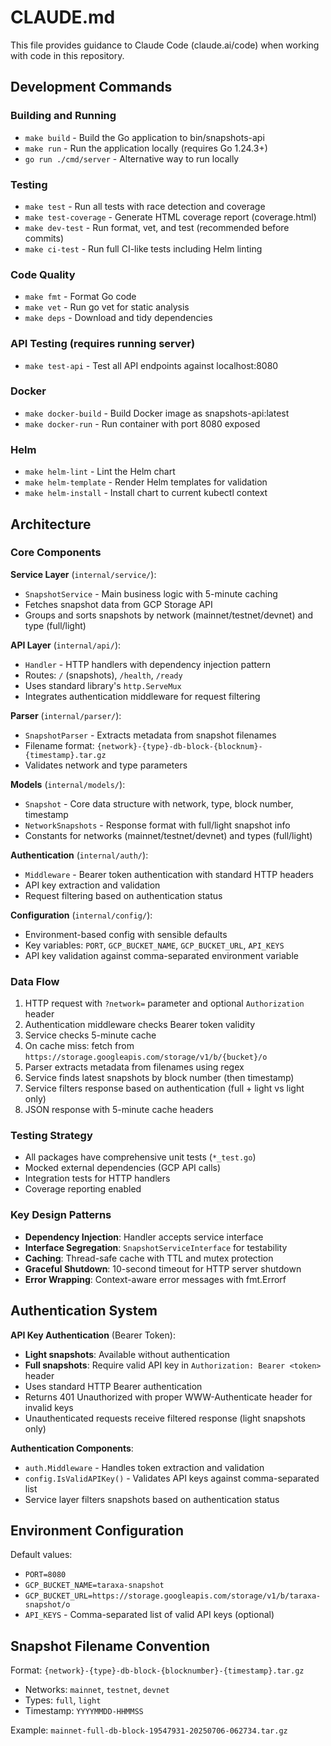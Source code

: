 # CLAUDE.md

This file provides guidance to Claude Code (claude.ai/code) when working with code in this repository.

## Development Commands

### Building and Running
- `make build` - Build the Go application to bin/snapshots-api
- `make run` - Run the application locally (requires Go 1.24.3+)
- `go run ./cmd/server` - Alternative way to run locally

### Testing
- `make test` - Run all tests with race detection and coverage
- `make test-coverage` - Generate HTML coverage report (coverage.html)
- `make dev-test` - Run format, vet, and test (recommended before commits)
- `make ci-test` - Run full CI-like tests including Helm linting

### Code Quality
- `make fmt` - Format Go code
- `make vet` - Run go vet for static analysis
- `make deps` - Download and tidy dependencies

### API Testing (requires running server)
- `make test-api` - Test all API endpoints against localhost:8080

### Docker
- `make docker-build` - Build Docker image as snapshots-api:latest
- `make docker-run` - Run container with port 8080 exposed

### Helm
- `make helm-lint` - Lint the Helm chart
- `make helm-template` - Render Helm templates for validation
- `make helm-install` - Install chart to current kubectl context

## Architecture

### Core Components

**Service Layer** (`internal/service/`):
- `SnapshotService` - Main business logic with 5-minute caching
- Fetches snapshot data from GCP Storage API
- Groups and sorts snapshots by network (mainnet/testnet/devnet) and type (full/light)

**API Layer** (`internal/api/`):
- `Handler` - HTTP handlers with dependency injection pattern
- Routes: `/` (snapshots), `/health`, `/ready`
- Uses standard library's `http.ServeMux`
- Integrates authentication middleware for request filtering

**Parser** (`internal/parser/`):
- `SnapshotParser` - Extracts metadata from snapshot filenames
- Filename format: `{network}-{type}-db-block-{blocknum}-{timestamp}.tar.gz`
- Validates network and type parameters

**Models** (`internal/models/`):
- `Snapshot` - Core data structure with network, type, block number, timestamp
- `NetworkSnapshots` - Response format with full/light snapshot info
- Constants for networks (mainnet/testnet/devnet) and types (full/light)

**Authentication** (`internal/auth/`):
- `Middleware` - Bearer token authentication with standard HTTP headers
- API key extraction and validation
- Request filtering based on authentication status

**Configuration** (`internal/config/`):
- Environment-based config with sensible defaults
- Key variables: `PORT`, `GCP_BUCKET_NAME`, `GCP_BUCKET_URL`, `API_KEYS`
- API key validation against comma-separated environment variable

### Data Flow
1. HTTP request with `?network=` parameter and optional `Authorization` header
2. Authentication middleware checks Bearer token validity
3. Service checks 5-minute cache
4. On cache miss: fetch from `https://storage.googleapis.com/storage/v1/b/{bucket}/o`
5. Parser extracts metadata from filenames using regex
6. Service finds latest snapshots by block number (then timestamp)
7. Service filters response based on authentication (full + light vs light only)
8. JSON response with 5-minute cache headers

### Testing Strategy
- All packages have comprehensive unit tests (`*_test.go`)
- Mocked external dependencies (GCP API calls)
- Integration tests for HTTP handlers
- Coverage reporting enabled

### Key Design Patterns
- **Dependency Injection**: Handler accepts service interface
- **Interface Segregation**: `SnapshotServiceInterface` for testability
- **Caching**: Thread-safe cache with TTL and mutex protection
- **Graceful Shutdown**: 10-second timeout for HTTP server shutdown
- **Error Wrapping**: Context-aware error messages with fmt.Errorf

## Authentication System

**API Key Authentication** (Bearer Token):
- **Light snapshots**: Available without authentication
- **Full snapshots**: Require valid API key in `Authorization: Bearer <token>` header
- Uses standard HTTP Bearer authentication
- Returns 401 Unauthorized with proper WWW-Authenticate header for invalid keys
- Unauthenticated requests receive filtered response (light snapshots only)

**Authentication Components**:
- `auth.Middleware` - Handles token extraction and validation
- `config.IsValidAPIKey()` - Validates API keys against comma-separated list
- Service layer filters snapshots based on authentication status

## Environment Configuration

Default values:
- `PORT=8080`
- `GCP_BUCKET_NAME=taraxa-snapshot`
- `GCP_BUCKET_URL=https://storage.googleapis.com/storage/v1/b/taraxa-snapshot/o`
- `API_KEYS` - Comma-separated list of valid API keys (optional)

## Snapshot Filename Convention

Format: `{network}-{type}-db-block-{blocknumber}-{timestamp}.tar.gz`
- Networks: `mainnet`, `testnet`, `devnet`
- Types: `full`, `light`
- Timestamp: `YYYYMMDD-HHMMSS`

Example: `mainnet-full-db-block-19547931-20250706-062734.tar.gz`